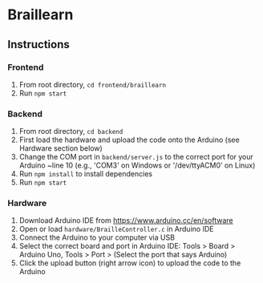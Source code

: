 # Braillearn

## Instructions

### Frontend

1. From root directory, `cd frontend/braillearn`
2. Run `npm start`

### Backend

1. From root directory, `cd backend`
2. First load the hardware and upload the code onto the Arduino (see Hardware section below)
3. Change the COM port in `backend/server.js` to the correct port for your Arduino ~line 10 (e.g., 'COM3' on Windows or '/dev/ttyACM0' on Linux)
4. Run `npm install` to install dependencies
5. Run `npm start`

### Hardware
1. Download Arduino IDE from https://www.arduino.cc/en/software
2. Open or load `hardware/BrailleController.c` in Arduino IDE
3. Connect the Arduino to your computer via USB
4. Select the correct board and port in Arduino IDE: Tools > Board > Arduino Uno, Tools > Port > (Select the port that says Arduino)
5. Click the upload button (right arrow icon) to upload the code to the Arduino